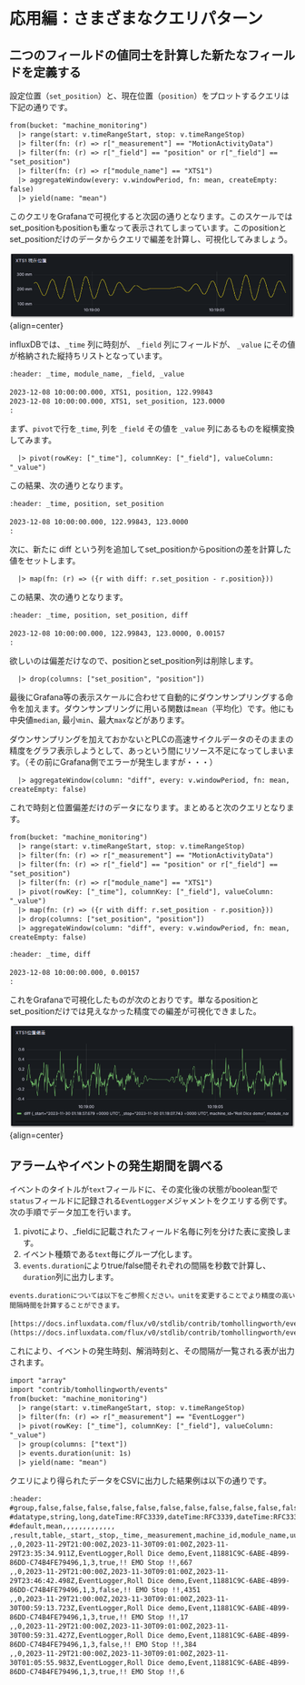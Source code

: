 # 応用編：さまざまなクエリパターン

## 二つのフィールドの値同士を計算した新たなフィールドを定義する

設定位置（`set_position`）と、現在位置（`position`）をプロットするクエリは下記の通りです。

```{code-block} flux
from(bucket: "machine_monitoring")
  |> range(start: v.timeRangeStart, stop: v.timeRangeStop)
  |> filter(fn: (r) => r["_measurement"] == "MotionActivityData")
  |> filter(fn: (r) => r["_field"] == "position" or r["_field"] == "set_position")
  |> filter(fn: (r) => r["module_name"] == "XTS1")
  |> aggregateWindow(every: v.windowPeriod, fn: mean, createEmpty: false)
  |> yield(name: "mean")
```

このクエリをGrafanaで可視化すると次図の通りとなります。このスケールではset_positionもpositionも重なって表示されてしまっています。このpositionとset_positionだけのデータからクエリで編差を計算し、可視化してみましょう。

![](assets/2023-12-14-13-30-36.png){align=center}

influxDBでは、`_time` 列に時刻が、 `_field` 列にフィールドが、 `_value` にその値が格納された縦持ちリストとなっています。

```{csv-table}
:header: _time, module_name, _field, _value

2023-12-08 10:00:00.000, XTS1, position, 122.99843
2023-12-08 10:00:00.000, XTS1, set_position, 123.0000
:
```

まず、`pivot`で行を`_time`, 列を `_field` その値を `_value` 列にあるものを縦横変換してみます。

```
  |> pivot(rowKey: ["_time"], columnKey: ["_field"], valueColumn: "_value")
```

この結果、次の通りとなります。

```{csv-table}
:header: _time, position, set_position

2023-12-08 10:00:00.000, 122.99843, 123.0000
:
```

次に、新たに diff という列を追加してset_positionからpositionの差を計算した値をセットします。

```
  |> map(fn: (r) => ({r with diff: r.set_position - r.position}))
```

この結果、次の通りとなります。

```{csv-table}
:header: _time, position, set_position, diff

2023-12-08 10:00:00.000, 122.99843, 123.0000, 0.00157
:
```

欲しいのは偏差だけなので、positionとset_position列は削除します。

```
  |> drop(columns: ["set_position", "position"])
```

最後にGrafana等の表示スケールに合わせて自動的にダウンサンプリングする命令を加えます。ダウンサンプリングに用いる関数は`mean`（平均化）です。他にも中央値`median`, 最小`min`、最大`max`などがあります。

ダウンサンプリングを加えておかないとPLCの高速サイクルデータのそのままの精度をグラフ表示しようとして、あっという間にリソース不足になってしまいます。（その前にGrafana側でエラーが発生しますが・・・）

```
  |> aggregateWindow(column: "diff", every: v.windowPeriod, fn: mean, createEmpty: false)
```

これで時刻と位置偏差だけのデータになります。まとめると次のクエリとなります。

``` flux
from(bucket: "machine_monitoring")
  |> range(start: v.timeRangeStart, stop: v.timeRangeStop)
  |> filter(fn: (r) => r["_measurement"] == "MotionActivityData")
  |> filter(fn: (r) => r["_field"] == "position" or r["_field"] == "set_position")
  |> filter(fn: (r) => r["module_name"] == "XTS1")
  |> pivot(rowKey: ["_time"], columnKey: ["_field"], valueColumn: "_value")
  |> map(fn: (r) => ({r with diff: r.set_position - r.position}))
  |> drop(columns: ["set_position", "position"])
  |> aggregateWindow(column: "diff", every: v.windowPeriod, fn: mean, createEmpty: false)
```


```{csv-table}
:header: _time, diff

2023-12-08 10:00:00.000, 0.00157
:
```

これをGrafanaで可視化したものが次のとおりです。単なるpositionとset_positionだけでは見えなかった精度での編差が可視化できました。

![](assets/2023-12-14-13-32-29.png){align=center}



## アラームやイベントの発生期間を調べる

イベントのタイトルが`text`フィールドに、その変化後の状態がboolean型で`status`フィールドに記録される`EventLogger`メジャメントをクエリする例です。次の手順でデータ加工を行います。

1. pivotにより、_fieldに記載されたフィールド名毎に列を分けた表に変換します。
2. イベント種類である`text`毎にグループ化します。
3. `events.duration`によりtrue/false間それぞれの間隔を秒数で計算し、`duration`列に出力します。

```{note}
events.durationについては以下をご参照ください。unitを変更することでより精度の高い間隔時間を計算することができます。

[https://docs.influxdata.com/flux/v0/stdlib/contrib/tomhollingworth/events/duration/](https://docs.influxdata.com/flux/v0/stdlib/contrib/tomhollingworth/events/duration/)
```

これにより、イベントの発生時刻、解消時刻と、その間隔が一覧される表が出力されます。

``` flux
import "array"
import "contrib/tomhollingworth/events"
from(bucket: "machine_monitoring")
  |> range(start: v.timeRangeStart, stop: v.timeRangeStop)
  |> filter(fn: (r) => r["_measurement"] == "EventLogger")
  |> pivot(rowKey: ["_time"], columnKey: ["_field"], valueColumn: "_value")
  |> group(columns: ["text"])
  |> events.duration(unit: 1s)
  |> yield(name: "mean")
```

クエリにより得られたデータをCSVに出力した結果例は以下の通りです。

```{csv-table}
:header: 
#group,false,false,false,false,false,false,false,false,false,false,false,false,true,false
#datatype,string,long,dateTime:RFC3339,dateTime:RFC3339,dateTime:RFC3339,string,string,string,string,string,long,boolean,string,long
#default,mean,,,,,,,,,,,,,
,result,table,_start,_stop,_time,_measurement,machine_id,module_name,uuid,event_id,severity,status,text,duration
,,0,2023-11-29T21:00:00Z,2023-11-30T09:01:00Z,2023-11-29T23:35:34.911Z,EventLogger,Roll Dice demo,Event,11881C9C-6ABE-4B99-86DD-C74B4FE79496,1,3,true,!! EMO Stop !!,667
,,0,2023-11-29T21:00:00Z,2023-11-30T09:01:00Z,2023-11-29T23:46:42.498Z,EventLogger,Roll Dice demo,Event,11881C9C-6ABE-4B99-86DD-C74B4FE79496,1,3,false,!! EMO Stop !!,4351
,,0,2023-11-29T21:00:00Z,2023-11-30T09:01:00Z,2023-11-30T00:59:13.723Z,EventLogger,Roll Dice demo,Event,11881C9C-6ABE-4B99-86DD-C74B4FE79496,1,3,true,!! EMO Stop !!,17
,,0,2023-11-29T21:00:00Z,2023-11-30T09:01:00Z,2023-11-30T00:59:31.427Z,EventLogger,Roll Dice demo,Event,11881C9C-6ABE-4B99-86DD-C74B4FE79496,1,3,false,!! EMO Stop !!,384
,,0,2023-11-29T21:00:00Z,2023-11-30T09:01:00Z,2023-11-30T01:05:55.983Z,EventLogger,Roll Dice demo,Event,11881C9C-6ABE-4B99-86DD-C74B4FE79496,1,3,true,!! EMO Stop !!,6
```
